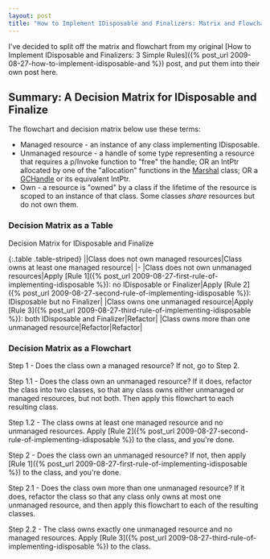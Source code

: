 ```yaml
---
layout: post
title: "How to Implement IDisposable and Finalizers: Matrix and Flowchart"
---
```

I've decided to split off the matrix and flowchart from my original [How to Implement IDisposable and Finalizers: 3 Simple Rules]({% post_url 2009-08-27-how-to-implement-idisposable-and %}) post, and put them into their own post here.

## Summary: A Decision Matrix for IDisposable and Finalize

The flowchart and decision matrix below use these terms:

- Managed resource - an instance of any class implementing IDisposable.
- Unmanaged resource - a handle of some type representing a resource that requires a p/Invoke function to "free" the handle; OR an IntPtr allocated by one of the "allocation" functions in the [Marshal](http://msdn.microsoft.com/en-us/library/system.runtime.interopservices.marshal.aspx) class; OR a [GCHandle](http://msdn.microsoft.com/en-us/library/system.runtime.interopservices.gchandle.aspx) or its equivalent IntPtr.
- Own - a resource is "owned" by a class if the lifetime of the resource is scoped to an instance of that class. Some classes _share_ resources but do not own them.

### Decision Matrix as a Table

<div class="panel panel-default" markdown="1">
  <div class="panel-heading">Decision Matrix for IDisposable and Finalize</div>

{:.table .table-striped}
||Class does not own managed resources|Class owns at least one managed resource|
|-
|Class does not own unmanaged resources|Apply [Rule 1]({% post_url 2009-08-27-first-rule-of-implementing-idisposable %}): no IDisposable or Finalizer|Apply [Rule 2]({% post_url 2009-08-27-second-rule-of-implementing-idisposable %}): IDisposable but no Finalizer|
|Class owns one unmanaged resource|Apply [Rule 3]({% post_url 2009-08-27-third-rule-of-implementing-idisposable %}): both IDisposable and Finalizer|Refactor|
|Class owns more than one unmanaged resource|Refactor|Refactor|

</div>

### Decision Matrix as a Flowchart

Step 1 - Does the class own a managed resource? If not, go to Step 2.

Step 1.1 - Does the class own an unmanaged resource? If it does, refactor the class into two classes, so that any class owns either unmanaged or managed resources, but not both. Then apply this flowchart to each resulting class.

Step 1.2 - The class owns at least one managed resource and no unmanaged resources. Apply [Rule 2]({% post_url 2009-08-27-second-rule-of-implementing-idisposable %}) to the class, and you're done.

Step 2 - Does the class own an unmanaged resource? If not, then apply [Rule 1]({% post_url 2009-08-27-first-rule-of-implementing-idisposable %}) to the class, and you're done.

Step 2.1 - Does the class own more than one unmanaged resource? If it does, refactor the class so that any class only owns at most one unmanaged resource, and then apply this flowchart to each of the resulting classes.

Step 2.2 - The class owns exactly one unmanaged resource and no managed resources. Apply [Rule 3]({% post_url 2009-08-27-third-rule-of-implementing-idisposable %}) to the class.

